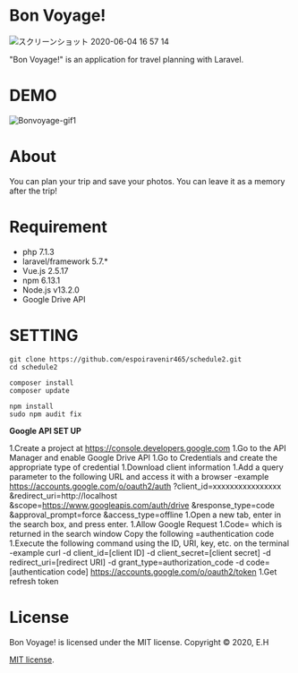 # Bon Voyage!

![スクリーンショット 2020-06-04 16 57 14](https://user-images.githubusercontent.com/43898499/84912301-95fc4e00-b0b9-11ea-9415-ab7a2eed4339.png)

"Bon Voyage!" is an application for travel planning with Laravel.

# DEMO

![Bonvoyage-gif1](https://user-images.githubusercontent.com/43898499/84913861-4028a580-b0bb-11ea-85db-d6ce9dac69d6.gif)

# About

You can plan your trip and save your photos.
You can leave it as a memory after the trip!

# Requirement

 - php 7.1.3
 - laravel/framework 5.7.*
 - Vue.js 2.5.17
 - npm 6.13.1
 - Node.js v13.2.0
 - Google Drive API

# SETTING

    git clone https://github.com/espoiravenir465/schedule2.git
    cd schedule2

    composer install
    composer update

    npm install
    sudo npm audit fix

**Google API SET UP**

1.Create a project at https://console.developers.google.com
1.Go to the API Manager and enable Google Drive API
1.Go to Credentials and create the appropriate type of credential
1.Download client information
1.Add a query parameter to the following URL and access it with a browser
    -example
    https://accounts.google.com/o/oauth2/auth
    ?client_id=xxxxxxxxxxxxxxxx
    &redirect_uri=http://localhost
    &scope=https://www.googleapis.com/auth/drive
    &response_type=code
    &approval_prompt=force
    &access_type=offline
1.Open a new tab, enter in the search box, and press enter.
1.Allow Google Request
1.Code= which is returned in the search window Copy the following =authentication code
1.Execute the following command using the ID, URI, key, etc. on the terminal
    -example
    curl -d client_id=[client ID] -d client_secret=[client secret] -d redirect_uri=[redirect URI] -d grant_type=authorization_code -d code=[authentication code] https://accounts.google.com/o/oauth2/token
1.Get refresh token

# License
Bon Voyage! is licensed under the MIT license.
Copyright © 2020, E.H

[MIT license](https://en.wikipedia.org/wiki/MIT_License).
